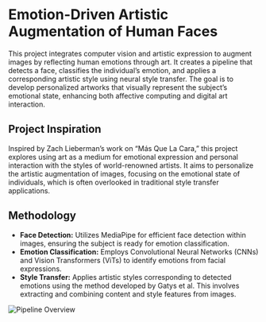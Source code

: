 # Emotion-Driven Artistic Augmentation of Human Faces

This project integrates computer vision and artistic expression to augment images by reflecting human emotions through art. It creates a pipeline that detects a face, classifies the individual’s emotion, and applies a corresponding artistic style using neural style transfer. The goal is to develop personalized artworks that visually represent the subject’s emotional state, enhancing both affective computing and digital art interaction.

## Project Inspiration

Inspired by Zach Lieberman’s work on “Más Que La Cara,” this project explores using art as a medium for emotional expression and personal interaction with the styles of world-renowned artists. It aims to personalize the artistic augmentation of images, focusing on the emotional state of individuals, which is often overlooked in traditional style transfer applications.

## Methodology

- **Face Detection:** Utilizes MediaPipe for efficient face detection within images, ensuring the subject is ready for emotion classification.
- **Emotion Classification:** Employs Convolutional Neural Networks (CNNs) and Vision Transformers (ViTs) to identify emotions from facial expressions.
- **Style Transfer:** Applies artistic styles corresponding to detected emotions using the method developed by Gatys et al. This involves extracting and combining content and style features from images.

![Pipeline Overview](images/pipeline_overview.png)
